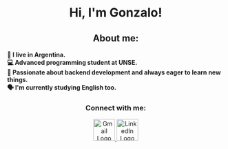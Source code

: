 <h1 align="center">Hi, I'm Gonzalo!</h1>
<!-- ABOUT ME SECTION -->
<h2 align="center">About me: </h2>
<p>
  <b>
    📍 I live in Argentina.<br>
    💻 Advanced programming student at UNSE.<br>
    🎯 Passionate about backend development and always eager to learn new things.<br>
    🗣️ I'm currently studying English too.
  </b>
</p>

<!-- CONNECTION -->
<h3 align="center">Connect with me:</h3>
<p align="center">
    <a href="mailto:correo@ejemplo.com">
        <img src="https://upload.wikimedia.org/wikipedia/commons/4/4e/Gmail_Icon.png" alt="Gmail Logo" style="width: 50px; height: 50px;">
    </a>
    <a href="https://www.linkedin.com/in/gonzalo-lopez-paglione-b21772323/">
        <img src="https://upload.wikimedia.org/wikipedia/commons/8/81/LinkedIn_icon.svg" alt="LinkedIn Logo" style="width: 50px; height: 50px;">
    </a>
